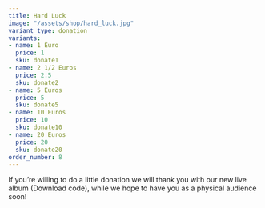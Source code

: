 ```yaml
---
title: Hard Luck
image: "/assets/shop/hard_luck.jpg"
variant_type: donation
variants:
- name: 1 Euro
  price: 1
  sku: donate1
- name: 2 1/2 Euros
  price: 2.5
  sku: donate2
- name: 5 Euros
  price: 5
  sku: donate5
- name: 10 Euros
  price: 10
  sku: donate10
- name: 20 Euros
  price: 20
  sku: donate20
order_number: 8
---
```


If you’re willing to do a little donation we will thank you with our new live album (Download code), while we hope to have you as a physical audience soon!

